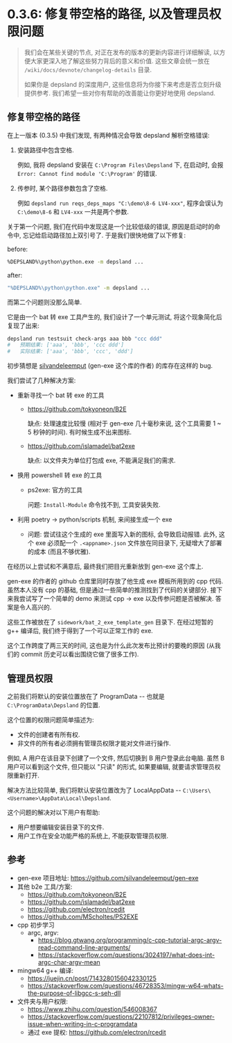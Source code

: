 # 0.3.6: 修复带空格的路径, 以及管理员权限问题

> 我们会在某些关键的节点, 对正在发布的版本的更新内容进行详细解读, 以方便大家更深入地了解这些努力背后的意义和价值. 这些文章会统一放在 `/wiki/docs/devnote/changelog-details` 目录.
>
> 如果你是 depsland 的深度用户, 这些信息将为你接下来考虑是否立刻升级提供参考. 我们希望一些对你有帮助的改善能让你更好地使用 depsland.

## 修复带空格的路径

在上一版本 (0.3.5) 中我们发现, 有两种情况会导致 depsland 解析空格错误:

1. 安装路径中包含空格.

    例如, 我将 depsland 安装在 `C:\Program Files\Depsland` 下, 在启动时, 会报 `Error: Cannot find module 'C:\Program'` 的错误.

2. 传参时, 某个路径参数包含了空格.

    例如 `depsland run reqs_deps_maps "C:\demo\8-6 LV4-xxx"`, 程序会误认为 `C:\demo\8-6` 和 `LV4-xxx` 一共是两个参数.

关于第一个问题, 我们在代码中发现这是一个比较低级的错误, 原因是启动时的命令中, 忘记给启动路径加上双引号了. 于是我们很快地做了以下修复:

before:

```sh
%DEPSLAND%\python\python.exe -m depsland ...
```

after:

```sh
"%DEPSLAND%\python\python.exe" -m depsland ...
```

而第二个问题则没那么简单.

它是由一个 bat 转 exe 工具产生的, 我们设计了一个单元测试, 将这个现象简化后复现了出来:

```sh
depsland run testsuit check-args aaa bbb "ccc ddd"
#   预期结果: ['aaa', 'bbb', 'ccc ddd']
#   实际结果: ['aaa', 'bbb', 'ccc', 'ddd']
```

初步猜想是 [silvandeleemput](https://github.com/silvandeleemput/gen-exe) (gen-exe 这个库的作者) 的库存在这样的 bug.

我们尝试了几种解决方案:

- 重新寻找一个 bat 转 exe 的工具

    - https://github.com/tokyoneon/B2E

        缺点: 处理速度比较慢 (相对于 gen-exe 几十毫秒来说, 这个工具需要 1 ~ 5 秒钟的时间). 有时候生成不出来图标.

    - https://github.com/islamadel/bat2exe

        缺点: 以文件夹为单位打包成 exe, 不能满足我们的需求.

- 换用 powershell 转 exe 的工具

    - ps2exe: 官方的工具

        问题: `Install-Module` 命令找不到, 工具安装失败.

- 利用 poetry -> python/scripts 机制, 来间接生成一个 exe

    - 问题: 尝试往这个生成的 exe 里面写入新的图标, 会导致启动报错. 此外, 这个 exe 必须配一个 `.<appname>.json` 文件放在同目录下, 无疑增大了部署的成本 (而且不够优雅).

在经历以上尝试和不满意后, 最终我们把目光重新放到 gen-exe 这个库上.

gen-exe 的作者的 github 仓库里同时存放了他生成 exe 模板所用到的 cpp 代码. 虽然本人没有 cpp 的基础, 但是通过一些简单的推测找到了代码的关键部分. 接下来我尝试写了一个简单的 demo 来测试 cpp -> exe 以及传参问题是否被解决. 答案是令人高兴的.

这些工作被放在了 `sidework/bat_2_exe_template_gen` 目录下. 在经过短暂的 g++ 编译后, 我们终于得到了一个可以正常工作的 exe.

这个工作跨度了两三天的时间, 这也是为什么此次发布比预计的要晚的原因 (从我们的 commit 历史可以看出围绕它做了很多工作).

## 管理员权限

之前我们将默认的安装位置放在了 ProgramData -- 也就是 `C:\ProgramData\Depsland` 的位置.

这个位置的权限问题简单描述为:

- 文件的创建者有所有权.
- 非文件的所有者必须拥有管理员权限才能对文件进行操作.

例如, A 用户在该目录下创建了一个文件, 然后切换到 B 用户登录此台电脑. 虽然 B 用户可以看到这个文件, 但只能以 "只读" 的形式, 如果要编辑, 就要请求管理员权限重新打开.

解决方法比较简单, 我们将默认安装位置改为了 LocalAppData -- `C:\Users\<Username>\AppData\Local\Depsland`.

这个问题的解决对以下用户有帮助:

- 用户想要编辑安装目录下的文件.
- 用户工作在安全功能严格的系统上, 不能获取管理员权限.

## 参考

- gen-exe 项目地址: https://github.com/silvandeleemput/gen-exe
- 其他 b2e 工具/方案:
    - https://github.com/tokyoneon/B2E
    - https://github.com/islamadel/bat2exe
    - https://github.com/electron/rcedit
    - https://github.com/MScholtes/PS2EXE
- cpp 初步学习
    - argc, argv:
        - https://blog.gtwang.org/programming/c-cpp-tutorial-argc-argv-read-command-line-arguments/
        - https://stackoverflow.com/questions/3024197/what-does-int-argc-char-argv-mean
- mingw64 g++ 编译:
    - https://juejin.cn/post/7143280156042330125
    - https://stackoverflow.com/questions/46728353/mingw-w64-whats-the-purpose-of-libgcc-s-seh-dll
- 文件夹与用户权限:
    - https://www.zhihu.com/question/546008367
    - https://stackoverflow.com/questions/22107812/privileges-owner-issue-when-writing-in-c-programdata
    - 通过 exe 提权: https://github.com/electron/rcedit
